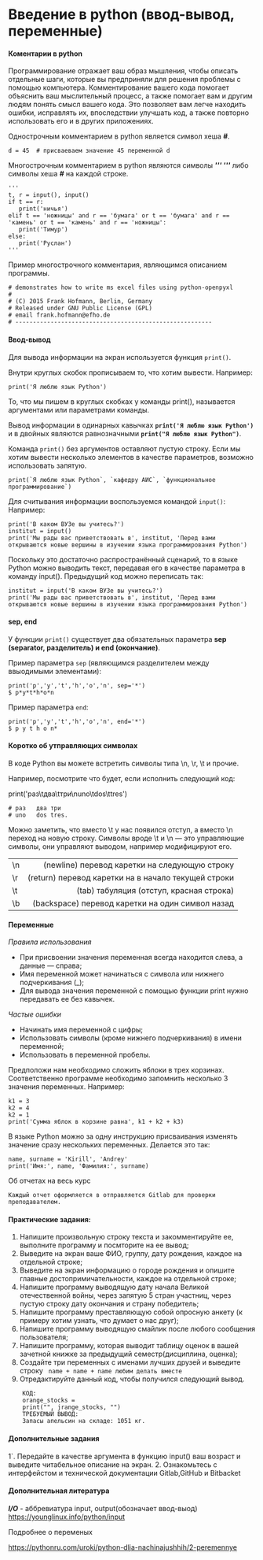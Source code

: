 # Введение в python (ввод-вывод, переменные)

#### Коментарии в python
Программирование отражает ваш образ мышления, чтобы описать отдельные шаги, которые вы предприняли для решения проблемы с помощью компьютера. Комментирование вашего кода помогает объяснить ваш мыслительный процесс, а также помогает вам и другим людям понять смысл вашего кода. Это позволяет вам легче находить ошибки, исправлять их, впоследствии улучшать код, а также повторно использовать его и в других приложениях.

Однострочным комментарием в python является cимвол хеша ***#***.
    
    d = 45  # присваеваем значение 45 переменной d

Многострочным комментарием в python являются cимволы ***''' '''*** либо символы хеша ***#*** на каждой строке.
    
    '''
    t, r = input(), input()
    if t == r:
       print('ничья')
    elif t == 'ножницы' and r == 'бумага' or t == 'бумага' and r == 'камень' or t == 'камень' and r == 'ножницы':
       print('Тимур')
    else:
       print('Руслан')
    '''

Пример многострочного комментария, являющимся описанием программы.

    # demonstrates how to write ms excel files using python-openpyxl
    #
    # (C) 2015 Frank Hofmann, Berlin, Germany
    # Released under GNU Public License (GPL)
    # email frank.hofmann@efho.de
    # --------------------------------------------------------

#### Ввод-вывод
Для вывода информации на экран используется функция `print()`.

Внутри круглых скобок прописываем то, что хотим вывести. Например:

    print('Я люблю язык Python')

То, что мы пишем в круглых скобках у команды print(), называется аргументами или параметрами команды.

Вывод информации в одинарных кавычках **` print('Я люблю язык Python') `** и в двойных являются равнозначными **`print("Я люблю язык Python")`**.

Команда ` print() ` без аргументов оставляют пустую строку.
Если мы хотим вывести несколько элементов в качестве параметров, возможно использовать запятую. 

    print(`Я люблю язык Python`, `кафедру АИС`, `функциональное программирование`)

Для считывания информации воспользуемся командой `input()`:
Например: 

    print('В каком ВУЗе вы учитесь?')
    institut = input()
    print('Мы рады вас приветствовать в', institut, 'Перед вами открываются новые вершины в изучении языка программирования Python')

Поскольку это достаточно распространённый сценарий, то в языке Python можно выводить текст, передавая его в качестве параметра в команду input(). Предыдущий код можно переписать так:

    institut = input('В каком ВУЗе вы учитесь?')
    print('Мы рады вас приветствовать в', institut, 'Перед вами открываются новые вершины в изучении языка программирования Python')

#### sep, end
У функции `print()` существует два обязательных параметра **sep (separator, разделитель) и end (окончание)**.


Пример параметра `sep` (являющимся разделителем между   ввыодимыми элементами):
    
    print('p','y','t','h','o','n', sep='*')
    $ p*y*t*h*o*n

Пример параметра `end`:

    print('p','y','t','h','o','n', end='*')
    $ p y t h o n*

#### Коротко об утправляющих символах

В коде Python вы можете встретить символы типа \n, \r, \t и прочие.

Например, посмотрите что будет, если исполнить следующий код:

  print('раз\tдва\tтри\nuno\tdos\ttres')

    # раз	два	три
    # uno	dos	tres.

Можно заметить, что вместо \t у нас появился отступ, а вместо \n переход на новую строку.
Символы вроде \t и \n — это управляющие символы, они управляют выводом, например модифицируют его.

|                      |                      |   
| :------------------- | -------------------: |
| \n                   |(newline) перевод каретки на следующую строку | centered column |
| \r                   | (return) перевод каретки на в начало текущей строки                 | 
| \t                   | (tab) табуляция (отступ, красная строка)                |
| \b                   | (backspace) перевод каретки на один символ назад                  | 

#### Переменные

*Правила использования*

* При присвоении значения переменная всегда находится слева, а данные — справа;
* Имя переменной может начинаться с символа или нижнего подчеркивания (_);
* Для вывода значения переменной с помощью функции print нужно передавать ее без кавычек.

*Частые ошибки*

* Начинать имя переменной с цифры;
* Использовать символы (кроме нижнего подчеркивания) в имени переменной;
* Использовать в переменной пробелы.

Предположи нам необходимо сложить яблоки в трех корзинах. Соответственно программе необходимо запомнить несколько 3 значения переменных. Например:

    k1 = 3
    k2 = 4
    k2 = 1
    print('Сумма яблок в корзине равна', k1 + k2 + k3)

В языке Python можно за одну инструкцию присваивания изменять значение сразу нескольких переменных. Делается это так:

    name, surname = 'Kirill', 'Andrey'
    print('Имя:', name, 'Фамилия:', surname)

Об отчетах на весь курс

    Каждый отчет оформляется в отправляется Gitlab для проверки преподавателем.

#### Практические задания:

1. Напишите произвольную строку текста и закомментируйте ее, выполните программу и посмторите на ее вывод;
2. Выведите на экран ваше ФИО, группу, дату рождения, каждое на отдельной строке;
3. Выведите на экран информацию о городе рождения и опишите главные достопримичательности, каждое на отдельной строке;
4. Напишите программу выводящую дату начала Великой отечественной войны, через запятую 5 стран участниц, через пустую строку дату окончания и страну победитель;
5. Напишите программу преставляющую собой опросную анкету (к примеру хотим узнать, что думает о нас друг);
6. Напишите программу выводящую смайлик после любого сообщения пользователя;
7. Напишите программу, которая выводит таблицу оценок в вашей зачетной книжке за предыдущий семестр(дисциплина, оценка);
8. Создайте три переменных с именами лучших друзей и выведите строку ` name + name + name любим делать вместе`
9. Отредактируйте данный код, чтобы получился следующий вывод. 

```  
    КОД:
    orange_stocks = 
    print("", jrange_stocks, "")
    ТРЕБУЕМЫЙ ВЫВОД:
    Запасы апельсин на складе: 1051 кг.

```

#### Дополнительные задания

1`. Передайте в качестве аргумента в функцию input() ваш возраст и выведите читабельное описание на экран.
2. 
Ознакомьтесь с интерфейстом и технической документации Gitlab,GitHub и Bitbacket

#### Дополнительная литература
***I/O*** -  аббревиатура input, output(обозначает ввод-выод) https://younglinux.info/python/input

Подробнее о переменых

https://pythonru.com/uroki/python-dlja-nachinajushhih/2-peremennye

